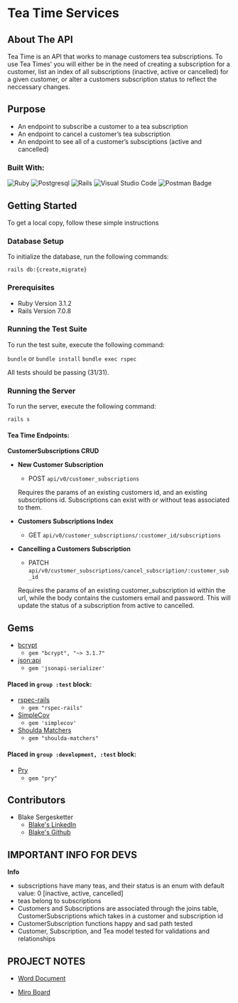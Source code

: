# Tea Time Services 

## About The API
Tea Time is an API that works to manage customers tea subscriptions. To use Tea Times' you will either be in the need of creating a subscription for a customer, list an index of all subscriptions (inactive, active or cancelled) for a given customer, or alter a customers subscription status to reflect the neccessary changes. 

## Purpose 
- An endpoint to subscribe a customer to a tea subscription
- An endpoint to cancel a customer’s tea subscription
- An endpoint to see all of a customer’s subsciptions (active and cancelled)

### Built With:
![Ruby](https://img.shields.io/badge/ruby-%23CC342D.svg?style=for-the-badge&logo=ruby&logoColor=white)
![Postgresql](https://img.shields.io/badge/PostgreSQL-316192?style=for-the-badge&logo=postgresql&logoColor=white)
![Rails](https://img.shields.io/badge/rails-%23CC0000.svg?style=for-the-badge&logo=ruby-on-rails&logoColor=white)
![Visual Studio Code](https://img.shields.io/badge/Visual%20Studio%20Code-0078d7.svg?style=for-the-badge&logo=visual-studio-code&logoColor=white)
![Postman Badge](https://img.shields.io/badge/Postman-FF6C37?logo=postman&logoColor=fff&style=for-the-badge)

## Getting Started

To get a local copy, follow these simple instructions

### Database Setup

To initialize the database, run the following commands:

`rails db:{create,migrate}`

### Prerequisites
- Ruby Version 3.1.2
- Rails Version 7.0.8

### Running the Test Suite

To run the test suite, execute the following command:

`bundle` or `bundle install`
`bundle exec rspec`

All tests should be passing (31/31). 

### Running the Server

To run the server, execute the following command:

`rails s`

#### Tea Time Endpoints:

**CustomerSubscriptions CRUD**

- **New Customer Subscription**
    
    - POST `api/v0/customer_subscriptions`
    
    Requires the params of an existing customers id, and an existing subscriptions id. Subscriptions can exist with or without teas associated to them. 

- **Customers Subscriptions Index**
    
    - GET `api/v0/customer_subscriptions/:customer_id/subscriptions`

- **Cancelling a Customers Subscription**
    
    - PATCH `api/v0/customer_subscriptions/cancel_subscription/:customer_sub_id`
    
    Requires the params of an existing customer_subscription id within the url, while the body contains the customers email and password. This will update the status of a subscription from active to cancelled. 

## Gems 

- [bcrypt](https://github.com/dcodeIO/bcrypt.js/blob/master/README.md)
    - `gem "bcrypt", "~> 3.1.7"`
- [json:api](https://jsonapi.org/)
    - `gem 'jsonapi-serializer'`

#### Placed in `group :test` block:

- [rspec-rails](https://github.com/rspec/rspec-rails)
    - `gem "rspec-rails"`
- [SimpleCov](https://github.com/simplecov-ruby/simplecov)
    - `gem 'simplecov'`
- [Shoulda Matchers](https://github.com/thoughtbot/shoulda-matchers)
    - `gem "shoulda-matchers"`

#### Placed in `group :development, :test` block:

- [Pry](https://github.com/pry/pry)
    - `gem "pry"`

## Contributors

* Blake Sergesketter
    * [Blake's LinkedIn](https://www.linkedin.com/in/b-sergesketter/)
    * [Blake's Github](https://github.com/bserge13)

## IMPORTANT INFO FOR DEVS

**Info**
- subscriptions have many teas, and their status is an enum with default value: 0 [inactive, active, cancelled] 
- teas belong to subscriptions
- Customers and Subscriptions are associated through the joins table, CustomerSubscriptions which takes in a customer and subscription id
- CustomerSubscription functions happy and sad path tested
- Customer, Subscription, and Tea model tested for validations and relationships  

## PROJECT NOTES 

- [Word Document](https://docs.google.com/document/d/15lyNXkef9XnLaFagkaUc_1Qa1IIL7WfHMjZsKHePNXo/edit?usp=sharing)

- [Miro Board](https://miro.com/app/board/uXjVNzT7Szo=/?share_link_id=257699164912)
